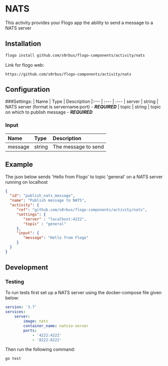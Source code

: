 # NATS
This activity provides your Flogo app the ability to send a message to a NATS server

## Installation

```bash
flogo install github.com/s0rbus/flogo-components/activity/nats
```
Link for flogo web:
```
https://github.com/s0rbus/flogo-components/activity/nats
```

## Configuration

###Settings:
| Name        | Type   | Description
|:---         | :---   | :---
| server      | string | NATS server (format is servername:port) - ***REQUIRED***
| topic       | string | topic on which to publish message - ***REQUIRED***

### Input
| Name        | Type   | Description
|:---         | :---   | :---
| message     | string | The message to send

## Example

The json below sends 'Hello from Flogo' to topic 'general' on a NATS server running on localhost

```json
{
  "id": "publish_nats_message",
  "name": "Publish message to NATS",
  "activity": {
     "ref": "github.com/s0rbus/flogo-components/activity/nats",
     "settings": {
        "server" : "localhost:4222",
        "topic" : "general"
     },
     "input": {
        "message": "Hello from Flogo"
     }
  }
}
```

## Development

### Testing

To run tests first set up a NATS server using the docker-compose file given below:

```yaml
version: '3.7'
services:
    server:
        image: nats
        container_name: natsio-server
        ports:
            - '4222:4222'
            - '8222:8222'

```

Then run the following command:

```bash
go test
```

